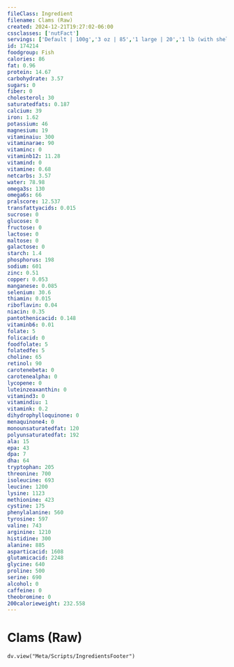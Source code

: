 ```yaml
---
fileClass: Ingredient
filename: Clams (Raw)
created: 2024-12-21T19:27:02-06:00
cssclasses: ['nutFact']
servings: ['Default | 100g','3 oz | 85','1 large | 20','1 lb (with shell), yield after shell removed | 68','1 medium | 14.5','1 small | 9','1 cup (with liquid and clams) | 227']
id: 174214
foodgroup: Fish
calories: 86
fat: 0.96
protein: 14.67
carbohydrate: 3.57
sugars: 0
fiber: 0
cholesterol: 30
saturatedfats: 0.187
calcium: 39
iron: 1.62
potassium: 46
magnesium: 19
vitaminaiu: 300
vitaminarae: 90
vitaminc: 0
vitaminb12: 11.28
vitamind: 0
vitamine: 0.68
netcarbs: 3.57
water: 78.98
omega3s: 130
omega6s: 66
pralscore: 12.537
transfattyacids: 0.015
sucrose: 0
glucose: 0
fructose: 0
lactose: 0
maltose: 0
galactose: 0
starch: 1.4
phosphorus: 198
sodium: 601
zinc: 0.51
copper: 0.053
manganese: 0.085
selenium: 30.6
thiamin: 0.015
riboflavin: 0.04
niacin: 0.35
pantothenicacid: 0.148
vitaminb6: 0.01
folate: 5
folicacid: 0
foodfolate: 5
folatedfe: 5
choline: 65
retinol: 90
carotenebeta: 0
carotenealpha: 0
lycopene: 0
luteinzeaxanthin: 0
vitamind3: 0
vitamindiu: 1
vitamink: 0.2
dihydrophylloquinone: 0
menaquinone4: 0
monounsaturatedfat: 120
polyunsaturatedfat: 192
ala: 15
epa: 43
dpa: 7
dha: 64
tryptophan: 205
threonine: 700
isoleucine: 693
leucine: 1200
lysine: 1123
methionine: 423
cystine: 175
phenylalanine: 560
tyrosine: 597
valine: 743
arginine: 1210
histidine: 300
alanine: 885
asparticacid: 1608
glutamicacid: 2248
glycine: 640
proline: 500
serine: 690
alcohol: 0
caffeine: 0
theobromine: 0
200calorieweight: 232.558
---
```


# Clams (Raw)

```dataviewjs
dv.view("Meta/Scripts/IngredientsFooter")
```
